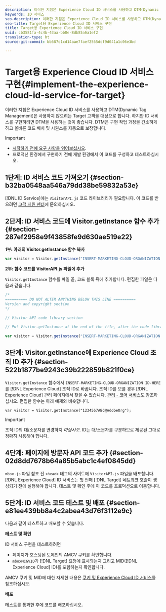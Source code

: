 ```yaml
---
description: 이러한 지침은 Experience Cloud ID 서비스를 사용하고 DTM(Dynamic Tag Management)은 사용하지 않으려는 Target 고객을 대상으로 합니다. 하지만 ID 서비스를 구현하려면 DTM을 사용하는 것이 좋습니다. DTM은 구현 작업 과정을 간소하게 하고 올바른 코드 배치 및 시퀀스를 자동으로 보장합니다.
keywords: ID 서비스
seo-description: 이러한 지침은 Experience Cloud ID 서비스를 사용하고 DTM(Dynamic Tag Management)은 사용하지 않으려는 Target 고객을 대상으로 합니다. 하지만 ID 서비스를 구현하려면 DTM을 사용하는 것이 좋습니다. DTM은 구현 작업 과정을 간소하게 하고 올바른 코드 배치 및 시퀀스를 자동으로 보장합니다.
seo-title: Target용 Experience Cloud ID 서비스 구현
title: Target용 Experience Cloud ID 서비스 구현
uuid: cb3581fa-4c4b-43aa-bb8e-8db85a6a1ef2
translation-type: ht
source-git-commit: bb687c1cd14aae7faef2565dcf9d041a1c06e3bd

---
```



# Target용 Experience Cloud ID 서비스 구현{#implement-the-experience-cloud-id-service-for-target}

이러한 지침은 Experience Cloud ID 서비스를 사용하고 DTM(Dynamic Tag Management)은 사용하지 않으려는 Target 고객을 대상으로 합니다. 하지만 ID 서비스를 구현하려면 DTM을 사용하는 것이 좋습니다. DTM은 구현 작업 과정을 간소하게 하고 올바른 코드 배치 및 시퀀스를 자동으로 보장합니다.

>[!IMPORTANT]
>
>* [시작하기 전에 요구 사항을 읽어보십시오](../mcvid-reference/mcvid-requirements.md).
>* 프로덕션 환경에서 구현하기 전에 개발 환경에서 이 코드를 구성하고 테스트하십시오.
>



## 1단계: ID 서비스 코드 가져오기 {#section-b32ba0548aa546a79dd38be59832a53e}

[!DNL ID Service]에는 `VisitorAPI.js` 코드 라이브러리가 필요합니다. 이 코드를 받으려면 [고객 지원 센터](https://helpx.adobe.com/kr/marketing-cloud/contact-support.html)에 문의하십시오.

## 2단계: ID 서비스 코드에 Visitor.getInstance 함수 추가 {#section-287ef2958e9f43858fe9d630ae519e22}

**1부: 아래의 Visitor.getInstance 함수 복사**

```js
var visitor = Visitor.getInstance("INSERT-MARKETING-CLOUD-ORGANIZATION ID-HERE"); 
```

**2부: 함수 코드를 VisitorAPI.js 파일에 추가**

`Visitor.getInstance` 함수를 파일 끝, 코드 블록 뒤에 추가합니다. 편집한 파일은 다음과 같습니다.

```js
/* 
========== DO NOT ALTER ANYTHING BELOW THIS LINE ========== 
Version and copyright section 
*/ 
 
// Visitor API code library section 
 
// Put Visitor.getInstance at the end of the file, after the code library 
 
var visitor = Visitor.getInstance("INSERT-MARKETING-CLOUD-ORGANIZATION ID-HERE");
```

## 3단계: Visitor.getInstance에 Experience Cloud 조직 ID 추가 {#section-522b1877be9243c39b222859b821f0ce}

`Visitor.getInstance` 함수에서 `INSERT-MARKETING-CLOUD-ORGANIZATION ID-HERE`를 [!DNL Experience Cloud] 조직 ID로 바꿉니다. 조직 ID를 모를 경우 [!DNL Experience Cloud] 관리 페이지에서 찾을 수 있습니다. [관리 - 코어 서비스]( https://marketing.adobe.com/resources/help/ko_KR/mcloud/admin_getting_started.html)도 참조하십시오. 편집한 함수는 아래 예제와 비슷합니다.

`var visitor = Visitor.getInstance("1234567ABC@AdobeOrg");`

>[!IMPORTANT]
>
>조직 ID의 대/소문자를 변경하지 *마십시오*. ID는 대/소문자를 구분하므로 제공된 그대로 정확히 사용해야 합니다.

## 4단계: 페이지에 방문자 API 코드 추가 {#section-02d8dd7678b64a85b5abc1c4ef0845dd}

`mbox.js` 파일 참조 전 `<head>` 태그의 사이트에 `VisitorAPI.js` 파일을 배포합니다. [!DNL Experience Cloud] ID 서비스는 첫 번째 [!DNL Target] 네트워크 호출이 생성되기 전에 실행해야 합니다. 테스트 및 확인 후에 이 코드를 프로덕션으로 이동합니다.

## 5단계: ID 서비스 코드 테스트 및 배포 {#section-e81ee439bb8a4c2abea43d76f3112e9c}

다음과 같이 테스트하고 배포할 수 있습니다.

**테스트 및 확인**

ID 서비스 구현을 테스트하려면

* 페이지가 호스팅된 도메인의 AMCV 쿠키를 확인합니다.
* `mboxMCGVID`가 [!DNL Target] 요청에 표시되는지 그리고 MID([!DNL Experience Cloud] ID)를 포함하는지 확인합니다.

AMCV 쿠키 및 MID에 대한 자세한 내용은 [쿠키 및 Experience Cloud ID 서비스](../mcvid-introduction/mcvid-cookies.md)를 참조하십시오.

**배포**

테스트를 통과한 후에 코드를 배포하십시오.
